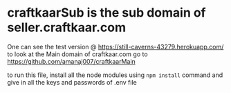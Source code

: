 # craftkaarSub is the sub domain of seller.craftkaar.com
One can see the test version @ https://still-caverns-43279.herokuapp.com/
to look at the Main domain of craftkaar.com go to https://github.com/amanaj007/craftkaarMain

to run this file, install all the node modules using `npm install` command and give in all the keys and passwords of .env file
